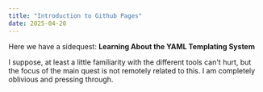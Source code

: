 ```yaml
---
title: "Introduction to Github Pages"
date: 2025-04-20
---
```


Here we have a sidequest: __Learning About the YAML Templating System__

I suppose, at least a little familiarity with the different tools can't hurt, but the focus of the main quest is 
not remotely related to this. I am completely oblivious and pressing through. 
